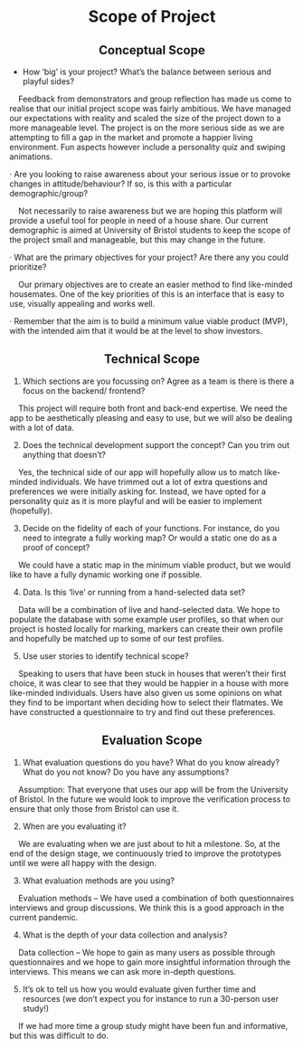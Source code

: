<h1 align="center"> <b> Scope of Project </b> </h1>



<h2 align="center"> <b> Conceptual Scope </b> </h2>

 

- How ‘big’ is your project? What’s the balance between serious and playful sides?

 

<p>&nbsp;&nbsp;&nbsp;&nbsp;Feedback from demonstrators and group reflection has made us come to realise that our initial project scope was fairly ambitious. We have managed our expectations with reality and scaled the size of the project down to a more manageable level. The project is on the more serious side as we are attempting to fill a gap in the market and promote a happier living environment. Fun aspects however include a personality quiz and swiping animations.<p>

 

·    Are you looking to raise awareness about your serious issue or to provoke changes in attitude/behaviour? If so, is this with a particular demographic/group?

 

<p>&nbsp;&nbsp;&nbsp;&nbsp;Not necessarily to raise awareness but we are hoping this platform will provide a useful tool for people in need of a house share. Our current demographic is aimed at University of Bristol students to keep the scope of the project small and manageable, but this may change in the future.</p>

 

·    What are the primary objectives for your project? Are there any you could prioritize?

 

<p>&nbsp;&nbsp;&nbsp;&nbsp;Our primary objectives are to create an easier method to find like-minded housemates. One of the key priorities of this is an interface that is easy to use, visually appealing and works well.</p> 

 

·    Remember that the aim is to build a minimum value viable product (MVP), with the intended aim that it would be at the level to show investors.

 
<h2 align="center"> <b> Technical Scope </b> </h2>

 

1)   Which sections are you focussing on? Agree as a team is there is there a focus on the backend/ frontend?

 

<p>&nbsp;&nbsp;&nbsp;&nbsp;This project will require both front and back-end expertise. We need the app to be aesthetically pleasing and easy to use, but we will also be dealing with a lot of data.</p>

 

2)   Does the technical development support the concept? Can you trim out anything that doesn’t?

 

<p>&nbsp;&nbsp;&nbsp;&nbsp;Yes, the technical side of our app will hopefully allow us to match like-minded individuals. We have trimmed out a lot of extra questions and preferences we were initially asking for. Instead, we have opted for a personality quiz as it is more playful and will be easier to implement (hopefully).</p>

 

3)   Decide on the fidelity of each of your functions. For instance, do you need to integrate a fully working map? Or would a static one do as a proof of concept?

 

<p>&nbsp;&nbsp;&nbsp;&nbsp;We could have a static map in the minimum viable product, but we would like to have a fully dynamic working one if possible.</p>

 

 

 

 

4)   Data. Is this ‘live’ or running from a hand-selected data set?

 

<p>&nbsp;&nbsp;&nbsp;&nbsp;Data will be a combination of live and hand-selected data. We hope to populate the database with some example user profiles, so that when our project is hosted locally for marking, markers can create their own profile and hopefully be matched up to some of our test profiles.</p> 

 

5) Use user stories to identify technical scope?

 

<p>&nbsp;&nbsp;&nbsp;&nbsp;Speaking to users that have been stuck in houses that weren’t their first choice, it was clear to see that they would be happier in a house with more like-minded individuals. Users have also given us some opinions on what they find to be important when deciding how to select their flatmates. We have constructed a questionnaire to try and find out these preferences.</p>

 

<h2 align="center"> <b> Evaluation Scope </b> </h2>

 

1)   What evaluation questions do you have? What do you know already? What do you not know? Do you have any assumptions?

 

<p>&nbsp;&nbsp;&nbsp;&nbsp;Assumption: That everyone that uses our app will be from the University of Bristol. In the future we would look to improve the verification process to ensure that only those from Bristol can use it.</p>

 

2)   When are you evaluating it?

 

<p>&nbsp;&nbsp;&nbsp;&nbsp;We are evaluating when we are just about to hit a milestone. So, at the end of the design stage, we continuously tried to improve the prototypes until we were all happy with the design.</p>

 

3)   What evaluation methods are you using?

 

<p>&nbsp;&nbsp;&nbsp;&nbsp;Evaluation methods – We have used a combination of both questionnaires interviews and group discussions. We think this is a good approach in the current pandemic.</p>

 

4)   What is the depth of your data collection and analysis? 

 

<p>&nbsp;&nbsp;&nbsp;&nbsp;Data collection – We hope to gain as many users as possible through questionnaires and we hope to gain more insightful information through the interviews. This means we can ask more in-depth questions.</p>

 

5)   It’s ok to tell us how you would evaluate given further time and resources (we don’t expect you for instance to run a 30-person user study!)

 

<p>&nbsp;&nbsp;&nbsp;&nbsp;If we had more time a group study might have been fun and informative, but this was difficult to do.</p> 

 

 

 

 

 

 

 

 
